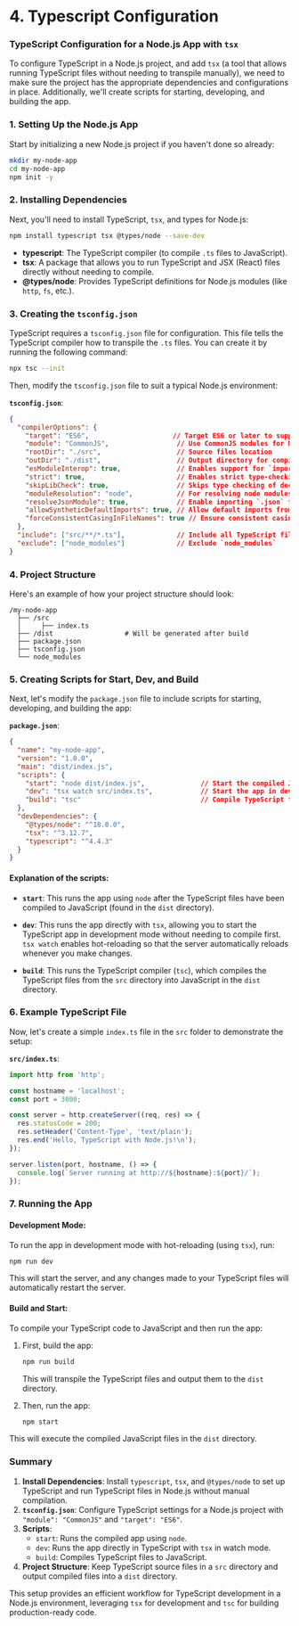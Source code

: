 # 4. Typescript Configuration

### TypeScript Configuration for a Node.js App with `tsx`

To configure TypeScript in a Node.js project, and add `tsx` (a tool that allows running TypeScript files without needing to transpile manually), we need to make sure the project has the appropriate dependencies and configurations in place. Additionally, we'll create scripts for starting, developing, and building the app.

### 1. Setting Up the Node.js App

Start by initializing a new Node.js project if you haven't done so already:

```bash
mkdir my-node-app
cd my-node-app
npm init -y
```

### 2. Installing Dependencies

Next, you'll need to install TypeScript, `tsx`, and types for Node.js:

```bash
npm install typescript tsx @types/node --save-dev
```

- **typescript**: The TypeScript compiler (to compile `.ts` files to JavaScript).
- **tsx**: A package that allows you to run TypeScript and JSX (React) files directly without needing to compile.
- **@types/node**: Provides TypeScript definitions for Node.js modules (like `http`, `fs`, etc.).

### 3. Creating the `tsconfig.json`

TypeScript requires a `tsconfig.json` file for configuration. This file tells the TypeScript compiler how to transpile the `.ts` files. You can create it by running the following command:

```bash
npx tsc --init
```

Then, modify the `tsconfig.json` file to suit a typical Node.js environment:

**`tsconfig.json`**:
```json
{
  "compilerOptions": {
    "target": "ES6",                     // Target ES6 or later to support modern JavaScript features
    "module": "CommonJS",                 // Use CommonJS modules for Node.js
    "rootDir": "./src",                   // Source files location
    "outDir": "./dist",                   // Output directory for compiled files
    "esModuleInterop": true,              // Enables support for `import` in CommonJS
    "strict": true,                       // Enables strict type-checking options
    "skipLibCheck": true,                 // Skips type checking of declaration files
    "moduleResolution": "node",           // For resolving node modules
    "resolveJsonModule": true,            // Enable importing `.json` files
    "allowSyntheticDefaultImports": true, // Allow default imports from modules
    "forceConsistentCasingInFileNames": true // Ensure consistent casing in file names
  },
  "include": ["src/**/*.ts"],             // Include all TypeScript files in the `src` folder
  "exclude": ["node_modules"]             // Exclude `node_modules`
}
```

### 4. Project Structure

Here's an example of how your project structure should look:

```
/my-node-app
  ├── /src
  │     ├── index.ts
  ├── /dist                  # Will be generated after build
  ├── package.json
  ├── tsconfig.json
  └── node_modules
```

### 5. Creating Scripts for Start, Dev, and Build

Next, let's modify the `package.json` file to include scripts for starting, developing, and building the app:

**`package.json`**:
```json
{
  "name": "my-node-app",
  "version": "1.0.0",
  "main": "dist/index.js",
  "scripts": {
    "start": "node dist/index.js",              // Start the compiled JavaScript code
    "dev": "tsx watch src/index.ts",            // Start the app in development mode with hot-reloading
    "build": "tsc"                              // Compile TypeScript files to JavaScript
  },
  "devDependencies": {
    "@types/node": "^18.0.0",
    "tsx": "^3.12.7",
    "typescript": "^4.4.3"
  }
}
```

#### Explanation of the scripts:

- **`start`**: This runs the app using `node` after the TypeScript files have been compiled to JavaScript (found in the `dist` directory).

- **`dev`**: This runs the app directly with `tsx`, allowing you to start the TypeScript app in development mode without needing to compile first. `tsx watch` enables hot-reloading so that the server automatically reloads whenever you make changes.

- **`build`**: This runs the TypeScript compiler (`tsc`), which compiles the TypeScript files from the `src` directory into JavaScript in the `dist` directory.

### 6. Example TypeScript File

Now, let's create a simple `index.ts` file in the `src` folder to demonstrate the setup:

**`src/index.ts`**:
```javascript
import http from 'http';

const hostname = 'localhost';
const port = 3000;

const server = http.createServer((req, res) => {
  res.statusCode = 200;
  res.setHeader('Content-Type', 'text/plain');
  res.end('Hello, TypeScript with Node.js!\n');
});

server.listen(port, hostname, () => {
  console.log(`Server running at http://${hostname}:${port}/`);
});
```

### 7. Running the App

#### Development Mode:
To run the app in development mode with hot-reloading (using `tsx`), run:

```bash
npm run dev
```

This will start the server, and any changes made to your TypeScript files will automatically restart the server.

#### Build and Start:
To compile your TypeScript code to JavaScript and then run the app:

1. First, build the app:

   ```bash
   npm run build
   ```

   This will transpile the TypeScript files and output them to the `dist` directory.

2. Then, run the app:

   ```bash
   npm start
   ```

This will execute the compiled JavaScript files in the `dist` directory.

### Summary

1. **Install Dependencies**: Install `typescript`, `tsx`, and `@types/node` to set up TypeScript and run TypeScript files in Node.js without manual compilation.
2. **`tsconfig.json`**: Configure TypeScript settings for a Node.js project with `"module": "CommonJS"` and `"target": "ES6"`.
3. **Scripts**:
    - `start`: Runs the compiled app using `node`.
    - `dev`: Runs the app directly in TypeScript with `tsx` in watch mode.
    - `build`: Compiles TypeScript files to JavaScript.
4. **Project Structure**: Keep TypeScript source files in a `src` directory and output compiled files into a `dist` directory.

This setup provides an efficient workflow for TypeScript development in a Node.js environment, leveraging `tsx` for development and `tsc` for building production-ready code.